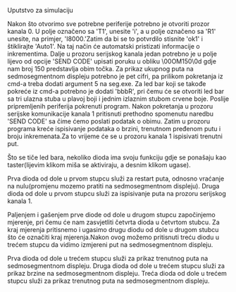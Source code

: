 Uputstvo za simulaciju 


Nakon što otvorimo sve potrebne periferije potrebno je otvoriti prozor kanala 0. U polje označeno sa 'T1', unesite 'i', a u polje označeno sa 'R1' unesite, na primjer, 'I8000.'Zatim da bi se to potvrdilo stisnite 'ok1' i štiklirajte 'Auto1'. Na taj način će automatski pristizati informacije o inkrementima.
Dalje u prozoru serijskog kanala jedan potrebno je u polje lijevo od opcije 'SEND CODE' upisati poruku u obliku \00OM150\0d gdje nam broj 150 predstavlja obim točka.
Za prikaz ukupnog puta na sedmosegmentnom displeju potrebno je pet cifri, pa prilikom pokretanja iz cmd-a treba dodati argument 5 na seg.exe.
Za led bar koji se takođe pokreće iz cmd-a potrebno je dodati 'bbbR', pri čemu će se otvoriti led bar sa tri ulazna stuba u plavoj boji i jednim izlaznim stubom crvene boje. 
Poslije pripremljenih periferija pokrenuti program. Nakon pokretanja u prozoru serijske komunikacije kanala 1 pritisnuti prethodno spomenutu naredbu 'SEND CODE' sa čime ćemo poslati podatak o obimu. Zatim u prozoru programa kreće ispisivanje podataka o brzini, trenutnom pređenom putu i broju inkremenata.Za to vrijeme će se u prozoru kanala 1 ispisivati trenutni put.

Što se tiče led bara, nekoliko dioda ima svoju funkciju gdje se ponašaju kao taster(lijevim klikom miša se aktiviraju, a desnim klikom ugase).

Prva dioda od dole u prvom stupcu služi za restart puta, odnosno vraćanje na nulu(promjenu mozemo pratiti na sedmosegmentnom displeju).
Druga dioda od dole u prvom stupcu služi za ispisivanje puta na prozoru serijskog kanala 1.

Paljenjem i gašenjem prve diode od dole u drugom stupcu započinjemo mjerenje, pri čemu će nam zasvjetliti četvrta dioda u četvrtom stubcu. Za kraj mjerenja pritisnemo i ugasimo drugu diodu od dole u drugom stubcu što će označiti kraj mjerenja.Nakon ovog možemo pritisnuti treću diodu u trećem stupcu da vidimo izmjereni put na sedmosegmentnom displeju. 

Prva dioda od dole u trećem stupcu služi za prikaz trenutnog puta na sedmosegmentnom displeju.
Druga dioda od dole u trećem stupcu služi za prikaz brzine na sedmosegmentnom displeju.
Treća dioda od dole u trećem stupcu služi za prikaz trenutnog puta na sedmosegmentnom displeju.



